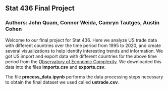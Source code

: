 ## Stat 436 Final Project

### Authors: John Quam, Connor Weida, Camryn Tautges, Austin Cohen

Welcome to our final project for Stat 436. Here we analyze US trade data with different countries over the time period from 1995 to 2020, and create several visualizations to help identify interesting trends and information. We got US import and export data with different countries for the above time period from the [Observatory of Economic Complexity](https://oec.world/en/visualize/tree_map/hs92/export/usa/show/all/2018.2019.2020/). We downloaded this data into the files **imports.csv** and **exports.csv**.

The file **process_data.ipynb** performs the data processing steps necessary to obtain the final dataset we used called **ustrade.csv**.






